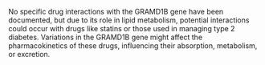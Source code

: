 No specific drug interactions with the GRAMD1B gene have been documented, but due to its role in lipid metabolism, potential interactions could occur with drugs like statins or those used in managing type 2 diabetes. Variations in the GRAMD1B gene might affect the pharmacokinetics of these drugs, influencing their absorption, metabolism, or excretion.